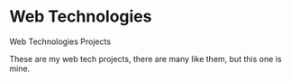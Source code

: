 # Web Technologies
Web Technologies Projects

These are my web tech projects, there are many like them, but this one is mine.
